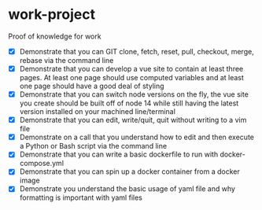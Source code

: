 # work-project

Proof of knowledge for work

- [x] Demonstrate that you can GIT clone, fetch, reset, pull, checkout, merge, rebase via the command line
- [x] Demonstrate that you can develop a vue site to contain at least three pages. At least one page should use computed variables and at least one page should have a good deal of styling
- [x] Demonstrate that you can switch node versions on the fly, the vue site you create should be built off of node 14 while still having the latest version installed on your machined line/terminal
- [x] Demonstrate that you can edit, write/quit, quit without writing to a vim file
- [x] Demonstrate on a call that you understand how to edit and then execute a Python or Bash script via the command line
- [x] Demonstrate that you can write a basic dockerfile to run with docker-compose.yml
- [x] Demonstrate that you can spin up a docker container from a docker image
- [x] Demonstrate you understand the basic usage of yaml file and why formatting is important with yaml files

